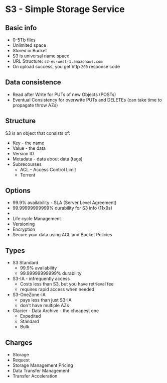 # S3 - Simple Storage Service
## Basic info
- 0-5Tb files
- Unlimited space
- Stored in Bucket
- S3 is universal name space
- URL Structure: `s3-eu-west-1.amazonaws.com`
- On upload success, you get http `200` response code

## Data consistence
- Read after Write for PUTs of new Objects (POSTs)
- Eventual Consistency for overwrite PUTs and DELETEs (can take time to propagate throw AZs)

## Structure
S3 is an object that consists of:
- Key - the name
- Value - the data
- Version ID
- Metadata - data about data (tags)
- Subrecourses
  - ACL - Access Control Limit
  - Torrent

## Options
- 99.9% availability - SLA (Server Level Agreement)
- 99.99999999999% durability for S3 info (11x9s)
-
- Life cycle Management
- Versioning
- Encryption
- Secure your data using ACL and Bucket Policies

## Types
- S3 Standard
  - 99.9% availability
  - 99.99999999999% durability
- S3-IA - infrequently access
  - Costs less than S3, but you have retrieval fee
  - requires rapid access when needed
- S3-OneZone-IA
  - pays less than just S3-IA
  - don't have multiple AZs
- Glacier - Data Archive - the cheapest one
  - Expedited
  - Standard
  - Bulk

## Charges
  - Storage
  - Request
  - Storage Management Pricing
  - Data Transfer Management
  - Transfer Acceleration
